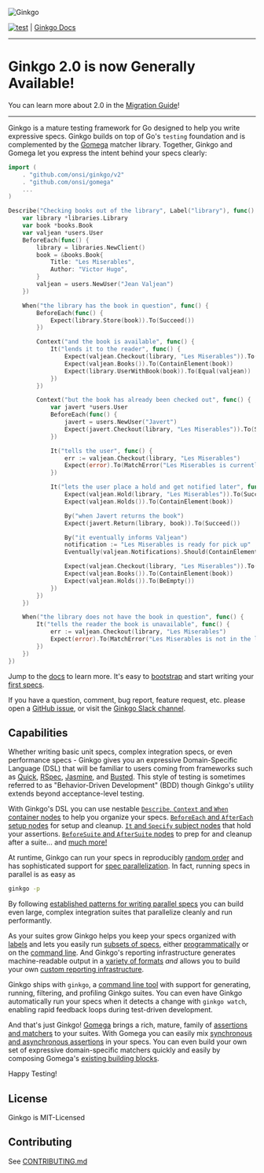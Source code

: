 ![Ginkgo](https://onsi.github.io/ginkgo/images/ginkgo.png)

[![test](https://github.com/onsi/ginkgo/workflows/test/badge.svg?branch=master)](https://github.com/onsi/ginkgo/actions?query=workflow%3Atest+branch%3Amaster) | [Ginkgo Docs](https://onsi.github.io/ginkgo/)

---

# Ginkgo 2.0 is now Generally Available!

You can learn more about 2.0 in the [Migration Guide](https://onsi.github.io/ginkgo/MIGRATING_TO_V2)!

---

Ginkgo is a mature testing framework for Go designed to help you write expressive specs.  Ginkgo builds on top of Go's `testing` foundation and is complemented by the [Gomega](https://github.com/onsi/gomega) matcher library.  Together, Ginkgo and Gomega let you express the intent behind your specs clearly:

```go
import (
    . "github.com/onsi/ginkgo/v2"
    . "github.com/onsi/gomega"
    ...
)

Describe("Checking books out of the library", Label("library"), func() {
    var library *libraries.Library
    var book *books.Book
    var valjean *users.User
    BeforeEach(func() {
        library = libraries.NewClient()
        book = &books.Book{
            Title: "Les Miserables",
            Author: "Victor Hugo",
        }
        valjean = users.NewUser("Jean Valjean")
    })

    When("the library has the book in question", func() {
        BeforeEach(func() {
            Expect(library.Store(book)).To(Succeed())
        })

        Context("and the book is available", func() {
            It("lends it to the reader", func() {
                Expect(valjean.Checkout(library, "Les Miserables")).To(Succeed())
                Expect(valjean.Books()).To(ContainElement(book))
                Expect(library.UserWithBook(book)).To(Equal(valjean))
            })
        })

        Context("but the book has already been checked out", func() {
            var javert *users.User
            BeforeEach(func() {
                javert = users.NewUser("Javert")
                Expect(javert.Checkout(library, "Les Miserables")).To(Succeed())
            })

            It("tells the user", func() {
                err := valjean.Checkout(library, "Les Miserables")
                Expect(error).To(MatchError("Les Miserables is currently checked out"))
            })

            It("lets the user place a hold and get notified later", func() {
                Expect(valjean.Hold(library, "Les Miserables")).To(Succeed())
                Expect(valjean.Holds()).To(ContainElement(book))

                By("when Javert returns the book")
                Expect(javert.Return(library, book)).To(Succeed())

                By("it eventually informs Valjean")
                notification := "Les Miserables is ready for pick up"
                Eventually(valjean.Notifications).Should(ContainElement(notification))

                Expect(valjean.Checkout(library, "Les Miserables")).To(Succeed())
                Expect(valjean.Books()).To(ContainElement(book))
                Expect(valjean.Holds()).To(BeEmpty())
            })
        })  
    })

    When("the library does not have the book in question", func() {
        It("tells the reader the book is unavailable", func() {
            err := valjean.Checkout(library, "Les Miserables")
            Expect(error).To(MatchError("Les Miserables is not in the library catalog"))
        })
    })
})
```

Jump to the [docs](https://onsi.github.io/ginkgo/) to learn more.  It's easy to [bootstrap](https://onsi.github.io/ginkgo/#bootstrapping-a-suite) and start writing your [first specs](https://onsi.github.io/ginkgo/#adding-specs-to-a-suite).

If you have a question, comment, bug report, feature request, etc. please open a [GitHub issue](https://github.com/onsi/ginkgo/issues/new), or visit the [Ginkgo Slack channel](https://app.slack.com/client/T029RQSE6/CQQ50BBNW).

## Capabilities

Whether writing basic unit specs, complex integration specs, or even performance specs - Ginkgo gives you an expressive Domain-Specific Language (DSL) that will be familiar to users coming from frameworks such as [Quick](https://github.com/Quick/Quick), [RSpec](https://rspec.info), [Jasmine](https://jasmine.github.io), and [Busted](https://olivinelabs.com/busted/).  This style of testing is sometimes referred to as "Behavior-Driven Development" (BDD) though Ginkgo's utility extends beyond acceptance-level testing.

With Ginkgo's DSL you can use nestable [`Describe`, `Context` and `When` container nodes](https://onsi.github.io/ginkgo/#organizing-specs-with-container-nodes) to help you organize your specs.  [`BeforeEach` and `AfterEach` setup nodes](https://onsi.github.io/ginkgo/#extracting-common-setup-beforeeach) for setup and cleanup.  [`It` and `Specify` subject nodes](https://onsi.github.io/ginkgo/#spec-subjects-it) that hold your assertions. [`BeforeSuite` and `AfterSuite` nodes](https://onsi.github.io/ginkgo/#suite-setup-and-cleanup-beforesuite-and-aftersuite) to prep for and cleanup after a suite... and [much more!](https://onsi.github.io/ginkgo/#writing-specs)

At runtime, Ginkgo can run your specs in reproducibly [random order](https://onsi.github.io/ginkgo/#spec-randomization) and has sophisticated support for [spec parallelization](https://onsi.github.io/ginkgo/#spec-parallelization).  In fact, running specs in parallel is as easy as

```bash
ginkgo -p
```

By following [established patterns for writing parallel specs](https://onsi.github.io/ginkgo/#patterns-for-parallel-integration-specs) you can build even large, complex integration suites that parallelize cleanly and run performantly.

As your suites grow Ginkgo helps you keep your specs organized with [labels](https://onsi.github.io/ginkgo/#spec-labels) and lets you easily run [subsets of specs](https://onsi.github.io/ginkgo/#filtering-specs), either [programmatically](https://onsi.github.io/ginkgo/#focused-specs) or on the [command line](https://onsi.github.io/ginkgo/#combining-filters).  And Ginkgo's reporting infrastructure generates machine-readable output in a [variety of formats](https://onsi.github.io/ginkgo/#generating-machine-readable-reports) _and_ allows you to build your own [custom reporting infrastructure](https://onsi.github.io/ginkgo/#generating-reports-programmatically).

Ginkgo ships with `ginkgo`, a [command line tool](https://onsi.github.io/ginkgo/#ginkgo-cli-overview) with support for generating, running, filtering, and profiling Ginkgo suites.  You can even have Ginkgo automatically run your specs when it detects a change with `ginkgo watch`, enabling rapid feedback loops during test-driven development.

And that's just Ginkgo!  [Gomega](https://onsi.github.io/gomega/) brings a rich, mature, family of [assertions and matchers](https://onsi.github.io/gomega/#provided-matchers) to your suites.  With Gomega you can easily mix [synchronous and asynchronous assertions](https://onsi.github.io/ginkgo/#patterns-for-asynchronous-testing) in your specs.  You can even build your own set of expressive domain-specific matchers quickly and easily by composing Gomega's [existing building blocks](https://onsi.github.io/ginkgo/#building-custom-matchers).

Happy Testing!

## License

Ginkgo is MIT-Licensed

## Contributing

See [CONTRIBUTING.md](CONTRIBUTING.md)
